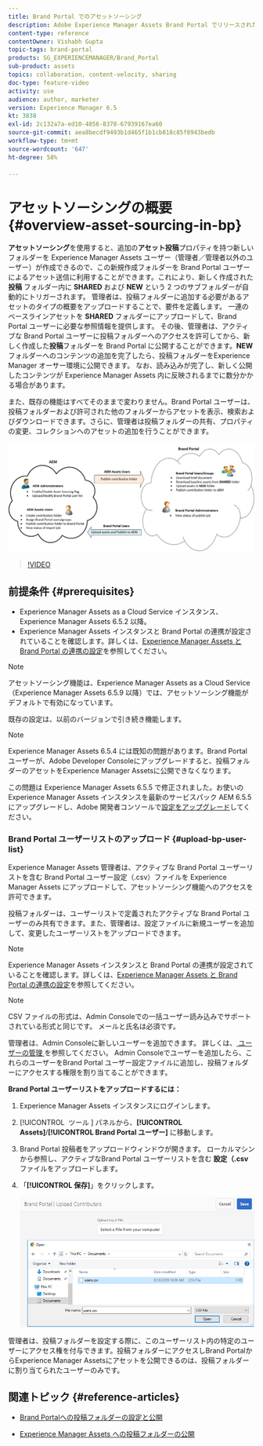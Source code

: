```yaml
---
title: Brand Portal でのアセットソーシング
description: Adobe Experience Manager Assets Brand Portal でリリースされたアセットソーシング機能について説明します。
content-type: reference
contentOwner: Vishabh Gupta
topic-tags: brand-portal
products: SG_EXPERIENCEMANAGER/Brand_Portal
sub-product: assets
topics: collaboration, content-velocity, sharing
doc-type: feature-video
activity: use
audience: author, marketer
version: Experience Manager 6.5
kt: 3838
exl-id: 2c132a7a-ed10-4856-8378-67939167ea60
source-git-commit: aea8becdf9493b1d465f1b1cb818c85f8943bedb
workflow-type: tm+mt
source-wordcount: '647'
ht-degree: 58%

---
```


# アセットソーシングの概要 {#overview-asset-sourcing-in-bp}

**アセットソーシング**&#x200B;を使用すると、追加の&#x200B;**アセット投稿**&#x200B;プロパティを持つ新しいフォルダーを Experience Manager Assets ユーザー（管理者／管理者以外のユーザー）が作成できるので、この新規作成フォルダーを Brand Portal ユーザーによるアセット送信に利用することができます。これにより、新しく作成された **投稿** フォルダー内に **SHARED** および **NEW** という 2 つのサブフォルダーが自動的にトリガーされます。 管理者は、投稿フォルダーに追加する必要があるアセットのタイプの概要をアップロードすることで、要件を定義します。 一連のベースラインアセットを **SHARED** フォルダーにアップロードして、Brand Portal ユーザーに必要な参照情報を提供します。 その後、管理者は、アクティブな Brand Portal ユーザーに投稿フォルダーへのアクセスを許可してから、新しく作成した&#x200B;**投稿**&#x200B;フォルダーを Brand Portal に公開することができます。**NEW** フォルダーへのコンテンツの追加を完了したら、投稿フォルダーをExperience Manager オーサー環境に公開できます。 なお、読み込みが完了し、新しく公開したコンテンツが Experience Manager Assets 内に反映されるまでに数分かかる場合があります。

また、既存の機能はすべてそのままで変わりません。Brand Portal ユーザーは、投稿フォルダーおよび許可された他のフォルダーからアセットを表示、検索およびダウンロードできます。さらに、管理者は投稿フォルダーの共有、プロパティの変更、コレクションへのアセットの追加を行うことができます。

![Brand Portal アセットソーシング](assets/asset-sourcing.png)

>[!VIDEO](https://video.tv.adobe.com/v/29365/?quality=12)

## 前提条件 {#prerequisites}

* Experience Manager Assets as a Cloud Service インスタンス、Experience Manager Assets 6.5.2 以降。
* Experience Manager Assets インスタンスと Brand Portal の連携が設定されていることを確認します。詳しくは、[Experience Manager Assets と Brand Portal の連携の設定](../using/configure-aem-assets-with-brand-portal.md)を参照してください。

<!--
* Ensure that your Brand Portal tenant is configured with one AEM Assets author instance.
-->

>[!NOTE]
>
>アセットソーシング機能は、Experience Manager Assets as a Cloud Service（Experience Manager Assets 6.5.9 以降）では、アセットソーシング機能がデフォルトで有効になっています。
>
>既存の設定は、以前のバージョンで引き続き機能します。

>[!NOTE]
>
>Experience Manager Assets 6.5.4 には既知の問題があります。Brand Portal ユーザーが、Adobe Developer Consoleにアップグレードすると、投稿フォルダーのアセットをExperience Manager Assetsに公開できなくなります。
>
>この問題は Experience Manager Assets 6.5.5 で修正されました。お使いの Experience Manager Assets インスタンスを最新のサービスパック AEM 6.5.5 にアップグレードし、Adobe 開発者コンソールで[設定をアップグレード](https://experienceleague.adobe.com/ja/docs/experience-manager-65/content/assets/brandportal/configure-aem-assets-with-brand-portal#upgrade-integration-65)してください。

<!--

>For immediate fix on AEM 6.5.4, it is recommended to [download the hotfix](https://www.adobeaemcloud.com/content/marketplace/marketplaceProxy.html?packagePath=/content/companies/public/adobe/packages/cq650/hotfix/cq-6.5.0-hotfix-33041) and install on your author instance.
-->

<!--
## Configure Asset Sourcing {#configure-asset-sourcing}

**Asset Sourcing** is configured from within the AEM Assets author instance. The administrators can enable the Asset Sourcing feature flag configuration from the **AEM Web Console Configuration** and upload the active Brand Portal users list in **AEM Assets**.

>[!NOTE]
>
>Asset Sourcing is by default enabled on AEM Assets as a Cloud Service. The AEM administrator can directly upload the active Brand Portal users to allow them access to the Asset Sourcing feature.

>[!NOTE]
>
>Before you begin with the configuration, ensure that your AEM Assets instance is configured with Brand Portal. See, [Configure AEM Assets with Brand Portal](../using/configure-aem-assets-with-brand-portal.md). 

The following video demonstrates, how to configure Asset Sourcing on your AEM Assets author instance:

>[!VIDEO](https://video.tv.adobe.com/v/29771)
-->

<!--
### Enable Asset Sourcing {#enable-asset-sourcing}

AEM administrators can enable the Asset Sourcing feature flag from within the AEM Web Console Configuration (a.k.a Configuration Manager).

>[!NOTE]
>
>This step is not applicable for AEM Assets as a Cloud Service.


**To enable Asset Sourcing:**
1. Log in to your AEM Assets author instance and open Configuration Manager. 
Default URL: http:// localhost:4502/system/console/configMgr.
1. Search using the keyword **Asset Sourcing** to locate **[!UICONTROL Asset Sourcing Feature Flag Config]**.
1. Click **[!UICONTROL Asset Sourcing Feature Flag Config]** to open the configuration window.
1. Select the **[!UICONTROL feature.flag.active.status]** check box.
1. Click **[!UICONTROL Save]**.

![](assets/enable-asset-sourcing.png)
-->


### Brand Portal ユーザーリストのアップロード {#upload-bp-user-list}

Experience Manager Assets 管理者は、アクティブな Brand Portal ユーザーリストを含む Brand Portal ユーザー設定（.csv）ファイルを Experience Manager Assets にアップロードして、アセットソーシング機能へのアクセスを許可できます。

投稿フォルダーは、ユーザーリストで定義されたアクティブな Brand Portal ユーザーのみ共有できます。また、管理者は、設定ファイルに新規ユーザーを追加して、変更したユーザーリストをアップロードできます。

>[!NOTE]
>
>Experience Manager Assets インスタンスと Brand Portal の連携が設定されていることを確認します。詳しくは、[Experience Manager Assets と Brand Portal の連携の設定](../using/configure-aem-assets-with-brand-portal.md)を参照してください。

>[!NOTE]
>
>CSV ファイルの形式は、Admin Consoleでの一括ユーザー読み込みでサポートされている形式と同じです。 メールと氏名は必須です。

管理者は、Admin Consoleに新しいユーザーを追加できます。 詳しくは、[ ユーザーの管理 ](brand-portal-adding-users.md) を参照してください。 Admin Consoleでユーザーを追加したら、これらのユーザーをBrand Portal ユーザー設定ファイルに追加し、投稿フォルダーにアクセスする権限を割り当てることができます。

**Brand Portal ユーザーリストをアップロードするには：**

1. Experience Manager Assets インスタンスにログインします。
1. [!UICONTROL &#x200B; ツール &#x200B;] パネルから、**[!UICONTROL Assets]**/**[!UICONTROL Brand Portal ユーザー]** に移動します。

1. Brand Portal 投稿者をアップロードウィンドウが開きます。
ローカルマシンから参照し、アクティブなBrand Portal ユーザーリストを含む **設定（.csv** ファイルをアップロードします。
1. 「**[!UICONTROL 保存]**」をクリックします。

   ![](assets/upload-user-list2.png)

管理者は、投稿フォルダーを設定する際に、このユーザーリスト内の特定のユーザーにアクセス権を付与できます。投稿フォルダーにアクセスしBrand PortalからExperience Manager Assetsにアセットを公開できるのは、投稿フォルダーに割り当てられたユーザーのみです。

## 関連トピック {#reference-articles}

* [Brand Portalへの投稿フォルダーの設定と公開](brand-portal-publish-contribution-folder-to-brand-portal.md)

* [Experience Manager Assets への投稿フォルダーの公開](brand-portal-publish-contribution-folder-to-aem-assets.md)
